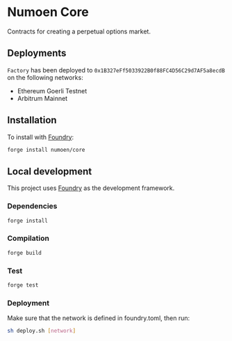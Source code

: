 # Numoen Core

Contracts for creating a perpetual options market.

## Deployments

`Factory` has been deployed to `0x1B327eFf5033922B0f88FC4D56C29d7AF5a8ecdB` on the following networks:

- Ethereum Goerli Testnet
- Arbitrum Mainnet

## Installation

To install with [Foundry](https://github.com/foundry-rs/foundry):

```bash
forge install numoen/core
```

## Local development

This project uses [Foundry](https://github.com/foundry-rs/foundry) as the development framework.

### Dependencies

```bash
forge install
```

### Compilation

```bash
forge build
```

### Test

```bash
forge test
```

### Deployment

Make sure that the network is defined in foundry.toml, then run:

```bash
sh deploy.sh [network]
```
